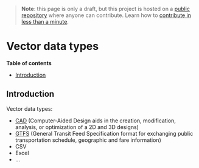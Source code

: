 > **Note**: this page is only a draft, but this project is hosted on a [public repository](https://github.com/hhkaos/awesome-arcgis) where anyone can contribute. Learn how to [contribute in less than a minute](https://github.com/hhkaos/awesome-arcgis/blob/master/CONTRIBUTING.md#contributions).

# Vector data types

<!-- START doctoc generated TOC please keep comment here to allow auto update -->
<!-- DON'T EDIT THIS SECTION, INSTEAD RE-RUN doctoc TO UPDATE -->
**Table of contents**

- [Introduction](#introduction)

<!-- END doctoc generated TOC please keep comment here to allow auto update -->

## Introduction

Vector data types:

* [CAD](cad/README.md) (Computer-Aided Design aids in the creation, modification, analysis, or optimization of a 2D and 3D designs)
* [GTFS](gtfs/README.md) (General Transit Feed Specification format for exchanging public transportation schedule, geographic and fare information)
* CSV
* Excel
* ...
